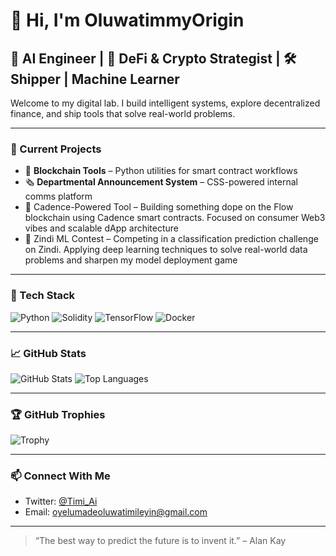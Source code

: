 # 👋 Hi, I'm OluwatimmyOrigin

## 🧠 AI Engineer | 🧬 DeFi & Crypto Strategist | 🛠️ Shipper | Machine Learner

Welcome to my digital lab. I build intelligent systems, explore decentralized finance, and ship tools that solve real-world problems.

---

### 🔭 Current Projects
- 🧾 **Blockchain Tools** – Python utilities for smart contract workflows
- 🗞️ **Departmental Announcement System** – CSS-powered internal comms platform
- 🌊 Cadence-Powered Tool – Building something dope on the Flow blockchain using Cadence smart contracts. Focused on consumer Web3 vibes and scalable dApp architecture
- 🧠 Zindi ML Contest – Competing in a classification prediction challenge on Zindi. Applying deep learning techniques to solve real-world data problems and sharpen my model deployment game

---

### 🧰 Tech Stack
![Python](https://img.shields.io/badge/-Python-3776AB?logo=python&logoColor=white)
![Solidity](https://img.shields.io/badge/-Solidity-363636?logo=solidity&logoColor=white)
![TensorFlow](https://img.shields.io/badge/-TensorFlow-FF6F00?logo=tensorflow&logoColor=white)
![Docker](https://img.shields.io/badge/-Docker-2496ED?logo=docker&logoColor=white)

---

### 📈 GitHub Stats
![GitHub Stats](https://github-readme-stats.vercel.app/api?username=oluwatimmyOrigin&show_icons=true&theme=radical)
![Top Languages](https://github-readme-stats.vercel.app/api/top-langs/?username=oluwatimmyOrigin&layout=compact&theme=radical)

---

### 🏆 GitHub Trophies
![Trophy](https://github-profile-trophy.vercel.app/?username=oluwatimmyOrigin&theme=radical)

---

### 📫 Connect With Me
- Twitter: [@Timi_Ai](https://twitter.com/Timi_Ai)
- Email: oyelumadeoluwatimileyin@gmail.com

---

> “The best way to predict the future is to invent it.” – Alan Kay
